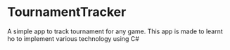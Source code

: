 # TournamentTracker
A simple app to track tournament for any game. This app is made to learnt ho to implement various technology using C#
